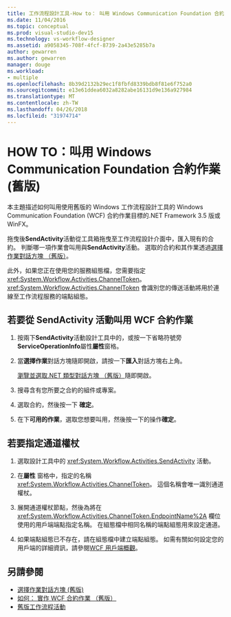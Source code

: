 ```yaml
---
title: 工作流程設計工具-How to： 叫用 Windows Communication Foundation 合約作業 （舊版）
ms.date: 11/04/2016
ms.topic: conceptual
ms.prod: visual-studio-dev15
ms.technology: vs-workflow-designer
ms.assetid: a9058345-708f-4fcf-8739-2a43e5285b7a
author: gewarren
ms.author: gewarren
manager: douge
ms.workload:
- multiple
ms.openlocfilehash: 8b39d2132b29ec1f8fbfd8339bdb8f81e6f752a0
ms.sourcegitcommit: e13e61ddea6032a8282abe16131d9e136a927984
ms.translationtype: MT
ms.contentlocale: zh-TW
ms.lasthandoff: 04/26/2018
ms.locfileid: "31974714"
---
```

# <a name="how-to-invoke-a-windows-communication-foundation-contract-operation-legacy"></a>HOW TO：叫用 Windows Communication Foundation 合約作業 (舊版)

本主題描述如何叫用使用舊版的 Windows 工作流程設計工具的 Windows Communication Foundation (WCF) 合約作業目標的.NET Framework 3.5 版或 WinFX。

拖曳後**SendActivity**活動從工具箱拖曳至工作流程設計介面中，匯入現有的合約。 判斷哪一項作業會叫用與**SendActivity**活動。 選取的合約和其作業透過[選擇作業對話方塊 （舊版）](../workflow-designer/choose-operation-dialog-box-legacy.md)。

此外，如果您正在使用您的服務組態檔，您需要指定<xref:System.Workflow.Activities.ChannelToken>。 <xref:System.Workflow.Activities.ChannelToken> 會識別您的傳送活動將用於連線至工作流程服務的端點組態。

## <a name="to-invoke-a-wcf-contract-operation-from-a-sendactivity-activity"></a>若要從 SendActivity 活動叫用 WCF 合約作業

1.  按兩下**SendActivity**活動設計工具中的，或按一下省略符號旁**ServiceOperationInfo**屬性**屬性**窗格。

2.  當**選擇作業**對話方塊隨即開啟，請按一下**匯入**對話方塊右上角。

     [瀏覽並選取.NET 類型對話方塊 （舊版）](../workflow-designer/browse-and-select-a-dotnet-type-dialog-box-legacy.md)隨即開啟。

3.  搜尋含有您所要之合約的組件或專案。

4.  選取合約，然後按一下 **確定**。

5.  在下**可用的作業**，選取您想要叫用，然後按一下的操作**確定**。

## <a name="to-specify-a-channel-token"></a>若要指定通道權杖

1.  選取設計工具中的 <xref:System.Workflow.Activities.SendActivity> 活動。

2.  在**屬性** 窗格中，指定的名稱<xref:System.Workflow.Activities.ChannelToken>。 這個名稱會唯一識別通道權杖。

3.  展開通道權杖節點，然後為將在 <xref:System.Workflow.Activities.ChannelToken.EndpointName%2A> 欄位使用的用戶端端點指定名稱。 在組態檔中相同名稱的端點組態用來設定通道。

4.  如果端點組態已不存在，請在組態檔中建立端點組態。 如需有關如何設定您的用戶端的詳細資訊，請參閱[WCF 用戶端概觀](/dotnet/framework/wcf/wcf-client-overview)。

## <a name="see-also"></a>另請參閱

- [選擇作業對話方塊 (舊版)](../workflow-designer/choose-operation-dialog-box-legacy.md)
- [如何： 實作 WCF 合約作業 （舊版）](../workflow-designer/how-to-implement-a-windows-communication-foundation-contract-operation-legacy.md)
- [舊版工作流程活動](../workflow-designer/legacy-workflow-activities.md)